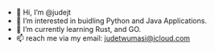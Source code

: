 - 👋 Hi, I’m @judejt
- 👀 I’m interested in buidling Python and Java Applications.
- 🌱 I’m currently learning Rust, and GO.
- 📫 reach me via my email: judetwumasi@icloud.com

